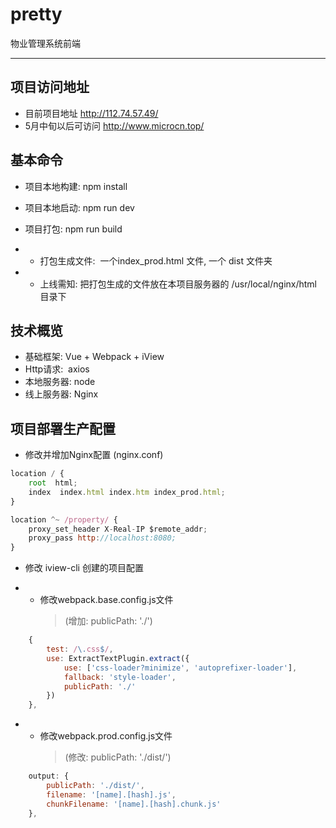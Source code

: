 # pretty
物业管理系统前端

---

## 项目访问地址
- 目前项目地址 http://112.74.57.49/
- 5月中旬以后可访问 http://www.microcn.top/

## 基本命令
- 项目本地构建: npm install
- 项目本地启动: npm run dev

- 项目打包: npm run build
- - 打包生成文件:  一个index_prod.html 文件, 一个 dist 文件夹
- - 上线需知: 把打包生成的文件放在本项目服务器的 /usr/local/nginx/html 目录下

## 技术概览
- 基础框架: Vue + Webpack + iView
- Http请求:  axios
- 本地服务器: node
- 线上服务器: Nginx

## 项目部署生产配置
- 修改并增加Nginx配置 (nginx.conf)
```javascript
location / {
    root  html;
    index  index.html index.htm index_prod.html;
}

location ^~ /property/ {
    proxy_set_header X-Real-IP $remote_addr;
    proxy_pass http://localhost:8080;
}
```

- 修改 iview-cli 创建的项目配置

- - 修改webpack.base.config.js文件
    > (增加: publicPath: './')
```javascript
    {
        test: /\.css$/,
        use: ExtractTextPlugin.extract({
            use: ['css-loader?minimize', 'autoprefixer-loader'],
            fallback: 'style-loader',
            publicPath: './'
        })
    },
```
- - 修改webpack.prod.config.js文件
    > (修改: publicPath: './dist/')
```javascript
    output: {
        publicPath: './dist/',
        filename: '[name].[hash].js',
        chunkFilename: '[name].[hash].chunk.js'
    },
```